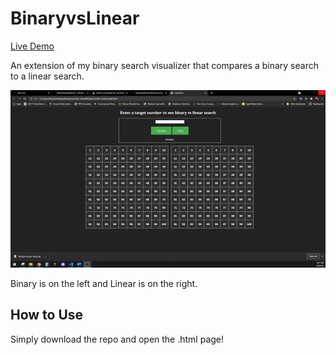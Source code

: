 # BinaryvsLinear

[Live Demo](www.binarysearch.herokuapp.com)

An extension of my binary search visualizer that compares a binary search to a linear search. 


![Binary Search](https://github.com/thejoshuahendrix/BinaryvsLinear/blob/main/binaryvslinear.gif?raw=true)


Binary is on the left and Linear is on the right.


## How to Use
Simply download the repo and open the .html page!
